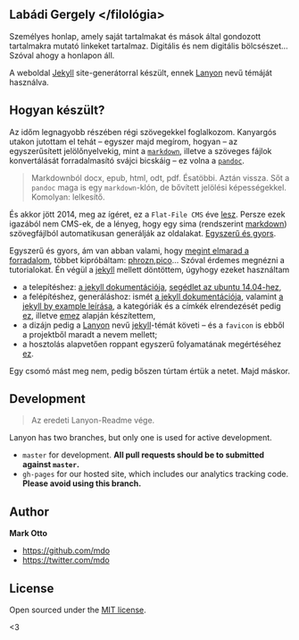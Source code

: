 ## Labádi Gergely &lt;/filológia&gt;

Személyes honlap, amely saját tartalmakat és mások által gondozott tartalmakra mutató linkeket tartalmaz. Digitális és nem digitális bölcsészet… Szóval ahogy a honlapon áll.

A weboldal [Jekyll](http://jekyllrb.com) site-generátorral készült, ennek [Lanyon](#development) nevű témáját használva. 

## Hogyan készült?

Az időm legnagyobb részében régi szövegekkel foglalkozom. Kanyargós utakon jutottam el tehát – egyszer majd megírom, hogyan –  az egyszerűsített jelölőnyelvekig, mint a [`markdown`][markdown], illetve a szöveges fájlok konvertálását forradalmasító svájci bicskáig – ez volna a [`pandoc`][pandoc].

> Markdownból docx, epub, html, odt, pdf. Ésatöbbi. Aztán vissza. Sőt a `pandoc` maga is egy `markdown`-klón, de bővített jelölési képességekkel. Komolyan: lelkesítő. 

És akkor jött 2014, meg az ígéret, ez a `Flat-File CMS` éve [lesz](http://www.typeandgrids.com/blog/goodbye-wordpress-2014-will-be-the-year-of-flat-file-cmses). Persze ezek igazából nem CMS-ek, de a lényeg, hogy egy sima (rendszerint [markdown][markdown]) szövegfájlból automatikusan generálják az oldalakat. [Egyszerű és gyors](http://www.queness.com/post/16142/11-lightning-fast-flat-file-cms).

Egyszerű és gyors, ám van abban valami, hogy [megint elmarad a forradalom](https://www.ostraining.com/blog/general/2014-static-websites/), többet kipróbáltam: [phrozn][phrozn],[pico][pico]… Szóval érdemes megnézni a tutorialokat. Én végül a [jekyll][jekyll] mellett döntöttem, úgyhogy ezeket használtam

- a telepítéshez: [a jekyll dokumentációja][jekyll-doc], [segédlet az ubuntu 14.04-hez](http://michaelchelen.net/81fa/install-jekyll-2-ubuntu-14-04/),
- a felépítéshez, generáláshoz: ismét [a jekyll dokumentációja][jekyll-doc], valamint [a jekyll by example leírása](https://www.andrewmunsell.com/tutorials/jekyll-by-example), a kategóriák és a címkék elrendezését pedig [ez](http://stackoverflow.com/questions/8991995/using-liquid-to-sort-posts-alphabetically), illetve [emez](http://stackoverflow.com/questions/1408824/an-easy-way-to-support-tags-in-a-jekyll-blog/21002505#21002505) alapján készítettem,
- a dizájn pedig a [Lanyon](http://lanyon.getpoole.com/) nevű [jekyll][jekyll]-témát követi – és a `favicon` is ebből a projektből maradt a nevem mellett;
- a hosztolás alapvetően roppant egyszerű folyamatának megértéséhez [ez](http://www.smashingmagazine.com/2014/08/01/build-blog-jekyll-github-pages/).

Egy csomó mást meg nem, pedig bőszen túrtam értük a netet. Majd máskor.

[jekyll]: http://jekyllrb.com/
[jekyll-doc]: http://jekyllrb.com/docs/home/
[markdown]: http://daringfireball.net/projects/markdown/basics
[pandoc]: http://johnmacfarlane.net/pandoc/
[phrozn]: http://phrozn.info/
[pico]: http://picocms.org/


## Development

> Az eredeti Lanyon-Readme vége.

Lanyon has two branches, but only one is used for active development.

- `master` for development.  **All pull requests should be to submitted against `master`.**
- `gh-pages` for our hosted site, which includes our analytics tracking code. **Please avoid using this branch.**


## Author

**Mark Otto**
- <https://github.com/mdo>
- <https://twitter.com/mdo>


## License

Open sourced under the [MIT license](LICENSE.md).

<3
